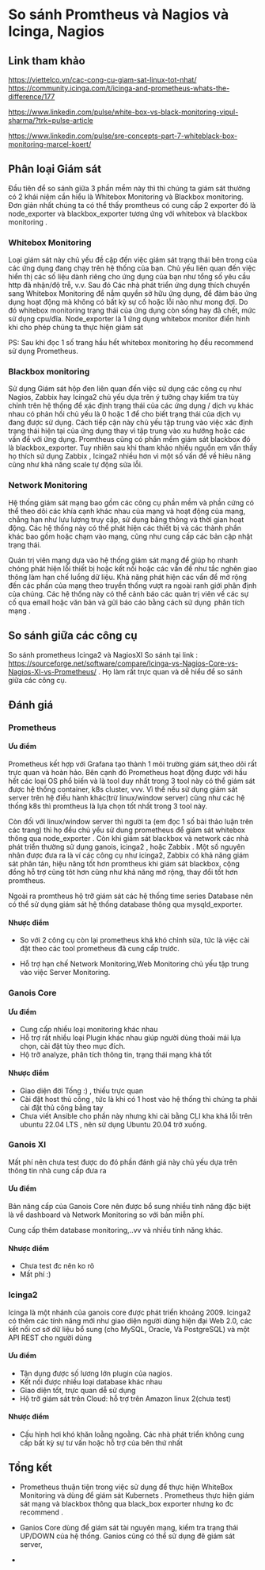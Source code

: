 # So sánh Promtheus và Nagios và Icinga, Nagios
## Link tham khảo
https://viettelco.vn/cac-cong-cu-giam-sat-linux-tot-nhat/
https://community.icinga.com/t/icinga-and-prometheus-whats-the-difference/177

https://www.linkedin.com/pulse/white-box-vs-black-monitoring-vipul-sharma/?trk=pulse-article

https://www.linkedin.com/pulse/sre-concepts-part-7-whiteblack-box-monitoring-marcel-koert/
## Phân loại Giám sát 
Đầu tiên để so sánh giữa 3 phần mềm này thì thì chúng ta giám sát thường có 2 khái niệm cần hiểu là Whitebox Monitoring và Blackbox monitoring. Đơn giản nhất chúng ta có thể thấy promtheus có cung cấp 2 exporter đó là node_exporter và blackbox_exporter tương ứng với whitebox và blackbox monitoring .
### Whitebox Monitoring
Loại giám sát này chủ yếu đề cập đến việc giám sát trạng thái bên trong của các ứng dụng đang chạy trên hệ thống của bạn. Chủ yếu liên quan đến việc hiển thị các số liệu dành riêng cho ứng dụng của bạn như tổng số yêu cầu http đã nhận/độ trễ, v.v. Sau đó Các nhà phát triển ứng dụng thích chuyển sang Whitebox Monitoring để nắm quyền sở hữu ứng dụng, để đảm bảo ứng dụng hoạt động mà không có bất kỳ sự cố hoặc lỗi nào như mong đợi. Do đó whitebox monitoring trạng thái của ứng dụng còn sống hay đã chết, mức sử dụng cpu/đĩa. Node_exporter là 1 ứng dụng whitebox monitor điển hình khi cho phép chúng ta thực hiện giám sát

PS: Sau khi đọc 1 số trang hầu hết whitebox monitoring họ đều recommend sử dụng Prometheus.
### Blackbox monitoring

Sử dụng Giám sát hộp đen liên quan đến việc sử dụng các công cụ như Nagios, Zabbix hay Icinga2 chủ yếu dựa trên ý tưởng chạy kiểm tra tùy chỉnh trên hệ thống để xác định trạng thái của các ứng dụng / dịch vụ khác nhau có phản hồi chủ yếu là 0 hoặc 1 để cho biết trạng thái của dịch vụ đang được sử dụng. Cách tiếp cận này chủ yếu tập trung vào việc xác định trạng thái hiện tại của ứng dụng thay vì tập trung vào xu hướng hoặc các vấn đề với ứng dụng.
Promtheus cũng có phần mềm giám sát blackbox đó là blackbox_exporter. Tuy nhiên sau khi tham khảo nhiều nguồn em vấn thấy họ thích sử dụng Zabbix , Icinga2 nhiều hơn vì một số vấn đề về hiêu năng cũng như khả năng scale tự động sửa lỗi.
### Network Monitoring
Hệ thống giám sát mạng bao gồm các công cụ phần mềm và phần cứng có thể theo dõi các khía cạnh khác nhau của mạng và hoạt động của mạng, chẳng hạn như lưu lượng truy cập, sử dụng băng thông và thời gian hoạt động. Các hệ thống này có thể phát hiện các thiết bị và các thành phần khác bao gồm hoặc chạm vào mạng, cũng như cung cấp các bản cập nhật trạng thái.

Quản trị viên mạng dựa vào hệ thống giám sát mạng để giúp họ nhanh chóng phát hiện lỗi thiết bị hoặc kết nối hoặc các vấn đề như tắc nghẽn giao thông làm hạn chế luồng dữ liệu. Khả năng phát hiện các vấn đề mở rộng đến các phần của mạng theo truyền thống vượt ra ngoài ranh giới phân định của chúng. Các hệ thống này có thể cảnh báo các quản trị viên về các sự cố qua email hoặc văn bản và gửi báo cáo bằng cách sử dụng  phân tích mạng . 
## So sánh giữa các công cụ
So sánh prometheus Icinga2 và NagiosXI
So sánh tại link : https://sourceforge.net/software/compare/Icinga-vs-Nagios-Core-vs-Nagios-XI-vs-Prometheus/ . Họ làm rất trực quan và dễ hiểu để so sánh giữa các công cụ.
## Đánh giá 
### Prometheus 
#### Ưu điểm
Prometheus kết hợp với Grafana tạo thành 1 môi trường giám sát,theo dõi rất trực quan và hoàn hảo. Bên cạnh đó Prometheus hoạt động được với hầu hết các loại OS phổ biến và là tool duy nhất trong 3 tool này có thể giám sát được hệ thống container, k8s cluster, vvv. Vì thế nếu sử dụng giám sát server trên hệ điều hành khác(trừ linux/window server) cũng như các hệ thống k8s thì promtheus là lựa chọn tốt nhất trong 3 tool này.

Còn đối với linux/window server thì người ta (em đọc 1 số bài thảo luận trên các trang) thì họ đều chủ yếu sử dung prometheus để giám sát whitebox thông qua node_exporter . Còn khi giám sát blackbox và network các nhà phát triển thường sử dụng ganois, icinga2 , hoặc Zabbix . Một số nguyên nhân được đưa ra là ví các công cụ như icinga2, Zabbix có khả năng giám sát phân tán, hiệu năng tốt hơn promtheus khi giám sát blackbox, cộng đồng hỗ trợ cũng tôt hơn cũng như khả năng mở rộng, thay đổi tốt hơn promtheus.

Ngoài ra promtheus hộ trỡ giám sát các hệ thống time series Database nên có thể sử dụng giám sát hệ thống database thông qua mysqld_exporter.
#### Nhược điểm
- So với 2 công cụ còn lại prometheus khá khó chỉnh sửa, tức là việc cài đặt theo các tool prometheus đã cung cấp trước.

- Hỗ trợ hạn chế Network Monitoring,Web Monitoring chủ yếu tập trung vào việc Server Monitoring.
### Ganois Core
#### Ưu điểm
- Cung cấp nhiều loại monitoring khác nhau
- Hỗ trợ rất nhiều loại Plugin khác nhau giúp người dùng thoải mái lựa chọn, cài đặt tùy theo mục đích.
- Hộ trỡ analyze, phân tích thông tin, trạng thái mạng khá tốt
#### Nhược điểm
 - Giao diện đời Tống :) , thiếu trực quan
 - Cài đặt host thủ công , tức là khi có 1 host vào hệ thống thì chúng ta phải cài đặt thủ công bằng tay
 - Chưa viết Ansible cho phần này nhưng khi cài bằng CLI kha khá lỗi trên ubuntu 22.04 LTS , nên sử dụng Ubuntu 20.04 trở xuống.
### Ganois XI
Mất phí nên chưa test được do đó phần đánh giá này chủ yếu dựa trên thông tin nhà cung cấp đưa ra
#### Ưu điểm
Bản nâng cấp của Ganois Core nên được bổ sung nhiều tính năng đặc biệt là về dashboard và  Network Monitoring so với bản miễn phí.

Cung cấp thêm database monitoring,..vv và nhiều tính năng khác.

#### Nhược điểm
- Chưa test đc nên ko rõ
- Mất phí :)
### Icinga2
Icinga là một nhánh của ganois core được phát triển khoảng 2009. Icinga2 có thêm các tính năng mới như giao diện người dùng hiện đại Web 2.0, các kết nối cơ sở dữ liệu bổ sung (cho MySQL, Oracle, Và PostgreSQL) và một API REST cho người dùng
#### Ưu điểm
- Tận dụng được số lương lớn plugin của nagios.
- Kết nối được nhiều loại database khác nhau
- Giao diện tốt, trực quan dễ sử dụng
- Hộ trỡ giám sát trên Cloud: hỗ trợ trên Amazon linux 2(chưa test)
#### Nhược điểm
-  Cấu hình hơi khó khăn loằng ngoằng. Các nhà phát triển không cung cấp bất kỳ sự tư vấn hoặc hỗ trợ của bên thứ nhất
## Tổng kết
- Prometheus thuận tiện trong việc sử dụng để thực hiện WhiteBox Monitoring và dùng để giám sát Kubernets . Prometheus thực hiện giám sát mạng và blackbox thông qua black_box exporter nhưng ko đc recommend .

- Ganios Core dùng để giám sát tài nguyên mạng, kiểm tra trạng thái UP/DOWN của hệ thống. Ganios cũng có thể sử dụng đê giám sát server,

- 


